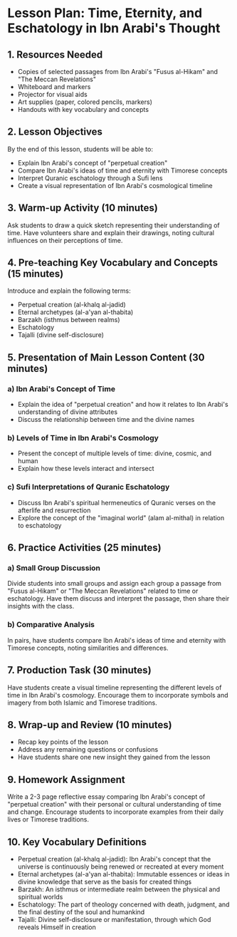 # Lesson Plan: Time, Eternity, and Eschatology in Ibn Arabi's Thought

## 1. Resources Needed

- Copies of selected passages from Ibn Arabi's "Fusus al-Hikam" and "The Meccan Revelations"
- Whiteboard and markers
- Projector for visual aids
- Art supplies (paper, colored pencils, markers)
- Handouts with key vocabulary and concepts

## 2. Lesson Objectives

By the end of this lesson, students will be able to:
- Explain Ibn Arabi's concept of "perpetual creation"
- Compare Ibn Arabi's ideas of time and eternity with Timorese concepts
- Interpret Quranic eschatology through a Sufi lens
- Create a visual representation of Ibn Arabi's cosmological timeline

## 3. Warm-up Activity (10 minutes)

Ask students to draw a quick sketch representing their understanding of time. Have volunteers share and explain their drawings, noting cultural influences on their perceptions of time.

## 4. Pre-teaching Key Vocabulary and Concepts (15 minutes)

Introduce and explain the following terms:
- Perpetual creation (al-khalq al-jadid)
- Eternal archetypes (al-a'yan al-thabita)
- Barzakh (isthmus between realms)
- Eschatology
- Tajalli (divine self-disclosure)

## 5. Presentation of Main Lesson Content (30 minutes)

### a) Ibn Arabi's Concept of Time
- Explain the idea of "perpetual creation" and how it relates to Ibn Arabi's understanding of divine attributes
- Discuss the relationship between time and the divine names

### b) Levels of Time in Ibn Arabi's Cosmology
- Present the concept of multiple levels of time: divine, cosmic, and human
- Explain how these levels interact and intersect

### c) Sufi Interpretations of Quranic Eschatology
- Discuss Ibn Arabi's spiritual hermeneutics of Quranic verses on the afterlife and resurrection
- Explore the concept of the "imaginal world" (alam al-mithal) in relation to eschatology

## 6. Practice Activities (25 minutes)

### a) Small Group Discussion
Divide students into small groups and assign each group a passage from "Fusus al-Hikam" or "The Meccan Revelations" related to time or eschatology. Have them discuss and interpret the passage, then share their insights with the class.

### b) Comparative Analysis
In pairs, have students compare Ibn Arabi's ideas of time and eternity with Timorese concepts, noting similarities and differences.

## 7. Production Task (30 minutes)

Have students create a visual timeline representing the different levels of time in Ibn Arabi's cosmology. Encourage them to incorporate symbols and imagery from both Islamic and Timorese traditions.

## 8. Wrap-up and Review (10 minutes)

- Recap key points of the lesson
- Address any remaining questions or confusions
- Have students share one new insight they gained from the lesson

## 9. Homework Assignment

Write a 2-3 page reflective essay comparing Ibn Arabi's concept of "perpetual creation" with their personal or cultural understanding of time and change. Encourage students to incorporate examples from their daily lives or Timorese traditions.

## 10. Key Vocabulary Definitions

- Perpetual creation (al-khalq al-jadid): Ibn Arabi's concept that the universe is continuously being renewed or recreated at every moment
- Eternal archetypes (al-a'yan al-thabita): Immutable essences or ideas in divine knowledge that serve as the basis for created things
- Barzakh: An isthmus or intermediate realm between the physical and spiritual worlds
- Eschatology: The part of theology concerned with death, judgment, and the final destiny of the soul and humankind
- Tajalli: Divine self-disclosure or manifestation, through which God reveals Himself in creation